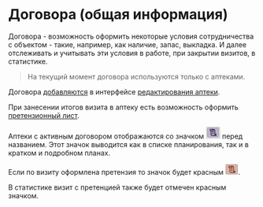 # Договора (общая информация)

Договора - возможность оформить некоторые условия сотрудничества с объектом - такие, например, как наличие, запас, выкладка.
И далее отслеживать и учитывать эти условия в работе, при закрытии визитов, в статистике.

> На текущий момент договора используются только с аптеками.

Договора [добавляются](database-object-contract-add.md) в интерфейсе [редактирования аптеки](database-object-edit.md).

При занесении итогов визита в аптеку есть возможность оформить [претензионный лист](rep-visits-treaty.md).


Аптеки с активным договором отображаются со значком ![](../images/icon-contract.png) перед названием.
Этот значок выводится как в списке планирования, так и в кратком и подробном планах.

Если по визиту оформлена претензия то значок будет красным ![](../images/icon-contract-red.png).

В статистике визит с претенцией также будет отмечен красным значком.
